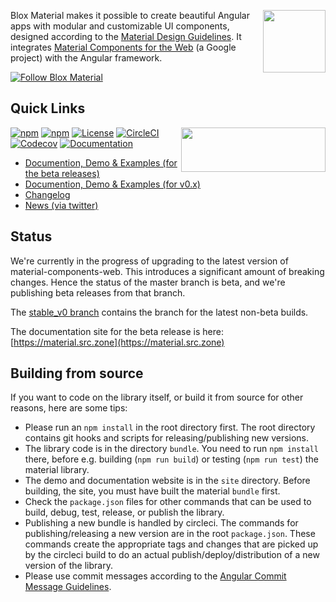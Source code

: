 <a href="https://material.src.zone"><img align="right" src="https://material.src.zone/css/bloxmaterial.4b1fe3a46fecc6299b03.svg" width="100" height="100"/></a>

Blox Material makes it possible to create beautiful Angular apps with modular and customizable UI components,
designed according to the [Material Design Guidelines](https://material.io/design/guidelines-overview/).
It integrates [Material Components for the Web](https://github.com/material-components/material-components-web)
(a Google project) with the Angular framework.

[![Follow Blox Material](https://img.shields.io/twitter/url/https/twitter.com/TheSourceZone.svg?style=social&label=Follow\+Blox\+Material)](https://twitter.com/intent/follow?screen_name=TheSourceZone)

## Quick Links
<a href="https://circleci.com/gh/src-zone/material/tree/master"><img align="right" src="https://buildstats.info/circleci/chart/src-zone/material?branch=master&showStats=false" width="231" height="71"/></a>

[![npm](https://img.shields.io/npm/v/@blox/material.svg)](https://www.npmjs.com/package/@blox/material)
[![npm](https://img.shields.io/npm/v/@blox/material/beta.svg)](https://www.npmjs.com/package/@blox/material)
[![License](https://img.shields.io/github/license/src-zone/material.svg)](LICENSE.txt)
[![CircleCI](https://img.shields.io/circleci/project/github/src-zone/material.svg)](https://circleci.com/gh/src-zone/material/tree/master)
[![Codecov](https://img.shields.io/codecov/c/github/src-zone/material)](https://codecov.io/gh/src-zone/material)
[![Documentation](https://img.shields.io/badge/demo-website-lightgrey.svg)](https://material.src.zone/)
* [Documention, Demo & Examples (for the beta releases)](https://material.src.zone/)
* [Documention, Demo & Examples (for v0.x)](https://v0.material.src.zone/material)
* [Changelog](https://github.com/src-zone/material/blob/master/bundle/CHANGELOG.md)
* [News (via twitter)](https://twitter.com/TheSourceZone)

## Status

We're currently in the progress of upgrading to the latest version of material-components-web. This
introduces a significant amount of breaking changes. Hence the status of the master branch is beta, and we're
publishing beta releases from that branch.

The [stable_v0 branch](https://github.com/src-zone/material/tree/stable_v0) contains the branch for the latest
non-beta builds.

The documentation site for the beta release is here: [https://material.src.zone](https://material.src.zone)

## Building from source

If you want to code on the library itself, or build it from source for other reasons, here are
some tips:

* Please run an `npm install` in the root directory first. The root directory contains git hooks
  and scripts for releasing/publishing new versions.
* The library code is in the directory `bundle`. You need to run `npm install` there, before
  e.g. building (`npm run build`) or testing (`npm run test`) the material library.
* The demo and documentation website is in the `site` directory. Before building, the site,
  you must have built the material `bundle` first.
* Check the `package.json` files for other commands that can be used to build, debug, test,
  release, or publish the library.
* Publishing a new bundle is handled by circleci. The commands for publishing/releasing a new
  version are in the root `package.json`. These commands create the appropriate tags and changes
  that are picked up by the circleci build to do an actual publish/deploy/distribution of a new
  version of the library.
* Please use commit messages according to the [Angular Commit Message Guidelines](https://github.com/angular/angular/blob/master/CONTRIBUTING.md#-commit-message-guidelines).
